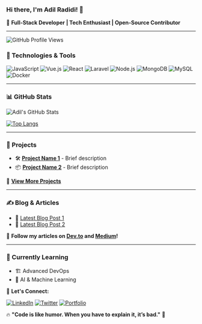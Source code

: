 ### Hi there, I'm Adil Radidi! 👋

🚀 **Full-Stack Developer | Tech Enthusiast | Open-Source Contributor**

---

![GitHub Profile Views](https://komarev.com/ghpvc/?username=AdilRadidi&color=blue&style=flat-square)

### 🔧 Technologies & Tools

![JavaScript](https://img.shields.io/badge/-JavaScript-F7DF1E?style=flat-square&logo=javascript&logoColor=black)
![Vue.js](https://img.shields.io/badge/-Vue.js-4FC08D?style=flat-square&logo=vue.js&logoColor=white)
![React](https://img.shields.io/badge/-React-61DAFB?style=flat-square&logo=react&logoColor=black)
![Laravel](https://img.shields.io/badge/-Laravel-FF2D20?style=flat-square&logo=laravel&logoColor=white)
![Node.js](https://img.shields.io/badge/-Node.js-339933?style=flat-square&logo=node.js&logoColor=white)
![MongoDB](https://img.shields.io/badge/-MongoDB-47A248?style=flat-square&logo=mongodb&logoColor=white)
![MySQL](https://img.shields.io/badge/-MySQL-4479A1?style=flat-square&logo=mysql&logoColor=white)
![Docker](https://img.shields.io/badge/-Docker-2496ED?style=flat-square&logo=docker&logoColor=white)

---

### 📊 GitHub Stats

![Adil's GitHub Stats](https://github-readme-stats.vercel.app/api?username=AdilRadidi&show_icons=true&theme=radical)

[![Top Langs](https://github-readme-stats.vercel.app/api/top-langs/?username=AdilRadidi&layout=compact&theme=radical)](https://github.com/anuraghazra/github-readme-stats)

---

### 🚀 Projects

- 🛠 **[Project Name 1](https://github.com/AdilRadidi/project-1)** - Brief description
- 📦 **[Project Name 2](https://github.com/AdilRadidi/project-2)** - Brief description

🔗 **[View More Projects](https://github.com/AdilRadidi?tab=repositories)**

---

### ✍️ Blog & Articles

- 📝 [Latest Blog Post 1](https://yourblog.com/article-1)
- 📖 [Latest Blog Post 2](https://yourblog.com/article-2)

📢 **Follow my articles on [Dev.to](https://dev.to/adilradidi) and [Medium](https://medium.com/@adilradidi)!**

---

### 🌱 Currently Learning
- 🏗 Advanced DevOps
- 🧠 AI & Machine Learning

💬 **Let's Connect:**

[![LinkedIn](https://img.shields.io/badge/-LinkedIn-0A66C2?style=flat-square&logo=Linkedin&logoColor=white)](https://www.linkedin.com/in/adilradidi)
[![Twitter](https://img.shields.io/badge/-Twitter-1DA1F2?style=flat-square&logo=twitter&logoColor=white)](https://twitter.com/adilradidi)
[![Portfolio](https://img.shields.io/badge/-Portfolio-FF5722?style=flat-square&logo=google-chrome&logoColor=white)](https://adilradidi.com)

🔥 **"Code is like humor. When you have to explain it, it’s bad."** 🚀
